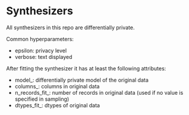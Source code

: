 # Synthesizers

All synthesizers in this repo are differentially private.

Common hyperparameters:
- epsilon: privacy level
- verbose: text displayed

After fitting the synthesizer it has at least the following attributes:
- model_: differentially private model of the original data
- columns_: columns in original data
- n_records_fit_: number of records in original data (used if no value is specified in sampling)
- dtypes_fit_: dtypes of original data


